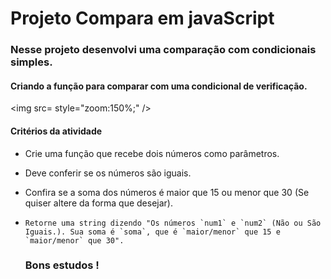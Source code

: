 

# Projeto Compara em javaScript 

### Nesse projeto desenvolvi uma comparação com condicionais simples.

#### Criando a função para comparar com uma condicional de verificação.

<img src=  style="zoom:150%;" />



#### Critérios da atividade 

- Crie uma função que recebe dois números como parâmetros.

- Deve conferir se os números são iguais.

- Confira se a soma dos números é maior que 15 ou menor que 30 (Se quiser altere da forma que desejar).

- `````
  Retorne uma string dizendo "Os números `num1` e `num2` (Não ou São Iguais.). Sua soma é `soma`, que é `maior/menor` que 15 e `maior/menor` que 30".
  `````

  ###                                           Bons estudos ! 

  



​	
